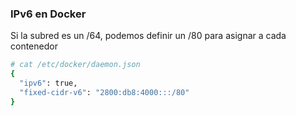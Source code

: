 ### IPv6 en Docker

Si la subred es un /64, podemos definir un /80 para asignar a cada contenedor

```sh
# cat /etc/docker/daemon.json
{
  "ipv6": true,
  "fixed-cidr-v6": "2800:db8:4000:::/80"
}
